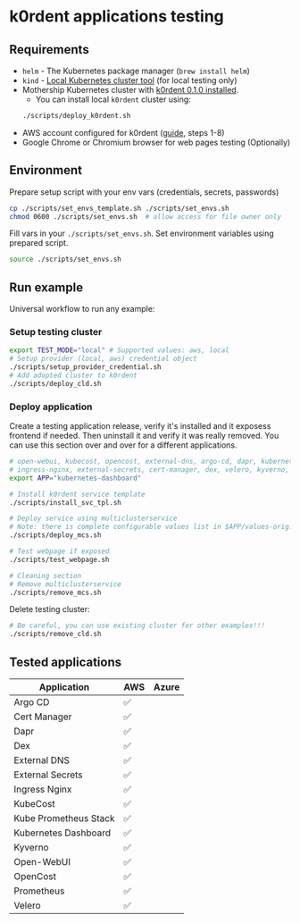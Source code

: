 # k0rdent applications testing

## Requirements
- `helm` - The Kubernetes package manager (`brew install helm`)
- `kind` - [Local Kubernetes cluster tool](https://kind.sigs.k8s.io/) (for local testing only)
- Mothership Kubernetes cluster with [k0rdent 0.1.0 installed](https://docs.k0rdent.io/v0.1.0/admin-installation/#install-k0rdent).
    - You can install local `k0rdent` cluster using:
    ~~~bash
    ./scripts/deploy_k0rdent.sh
    ~~~
- AWS account configured for k0rdent ([guide](https://docs.k0rdent.io/v0.1.0/admin-prepare/#aws), steps 1-8)
- Google Chrome or Chromium browser for web pages testing (Optionally)

## Environment
Prepare setup script with your env vars (credentials, secrets, passwords)
~~~bash
cp ./scripts/set_envs_template.sh ./scripts/set_envs.sh
chmod 0600 ./scripts/set_envs.sh  # allow access for file owner only
~~~

Fill vars in your `./scripts/set_envs.sh`. Set environment variables using prepared script.
~~~bash
source ./scripts/set_envs.sh
~~~

## Run example
Universal workflow to run any example:

### Setup testing cluster
~~~bash
export TEST_MODE="local" # Supported values: aws, local
# Setup provider (local, aws) credential object
./scripts/setup_provider_credential.sh
# Add adopted cluster to k0rdent
./scripts/deploy_cld.sh
~~~

### Deploy application
Create a testing application release, verify it's installed and it exposess frontend if needed.
Then uninstall it and verify it was really removed. You can use this section over and over
for a different applications.
~~~bash
# open-webui, kubecost, opencost, external-dns, argo-cd, dapr, kubernetes-dashboard
# ingress-nginx, external-secrets, cert-manager, dex, velero, kyverno, prometheus
export APP="kubernetes-dashboard"

# Install k0rdent service template
./scripts/install_svc_tpl.sh

# Deploy service using multiclusterservice
# Note: there is complete configurable values list in $APP/values-orig.yaml folder.
./scripts/deploy_mcs.sh

# Test webpage if exposed
./scripts/test_webpage.sh

# Cleaning section
# Remove multiclusterservice
./scripts/remove_mcs.sh
~~~

Delete testing cluster:
~~~bash
# Be careful, you can use existing cluster for other examples!!!
./scripts/remove_cld.sh
~~~

## Tested applications

| Application          |         AWS        |        Azure       |
| -------------------- | ------------------ | ------------------ |
| Argo CD              | :white_check_mark: |                    |
| Cert Manager         | :white_check_mark: |                    |
| Dapr                 | :white_check_mark: |                    |
| Dex                  | :white_check_mark: |                    |
| External DNS         | :white_check_mark: |                    |
| External Secrets     | :white_check_mark: |                    |
| Ingress Nginx        | :white_check_mark: |                    |
| KubeCost             | :white_check_mark: |                    |
| Kube Prometheus Stack| :white_check_mark: |                    |
| Kubernetes Dashboard | :white_check_mark: |                    |
| Kyverno              | :white_check_mark: |                    |
| Open-WebUI           | :white_check_mark: |                    |
| OpenCost             | :white_check_mark: |                    |
| Prometheus           | :white_check_mark: |                    |
| Velero               | :white_check_mark: |                    |
